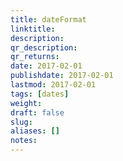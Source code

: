 ```yaml
---
title: dateFormat
linktitle:
description:
qr_description:
qr_returns:
date: 2017-02-01
publishdate: 2017-02-01
lastmod: 2017-02-01
tags: [dates]
weight:
draft: false
slug:
aliases: []
notes:
---
```

